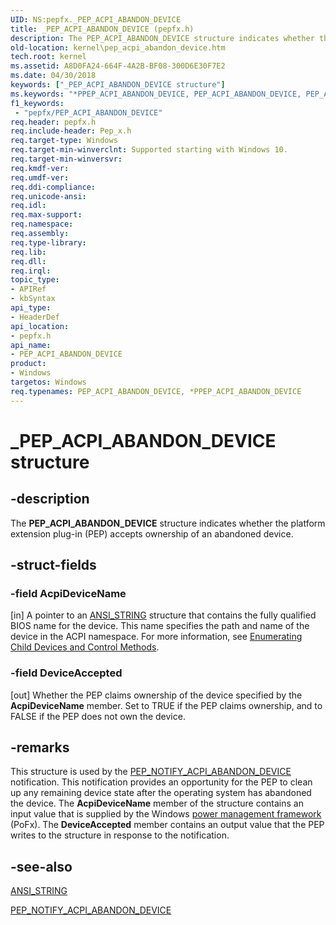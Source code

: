 ```yaml
---
UID: NS:pepfx._PEP_ACPI_ABANDON_DEVICE
title: _PEP_ACPI_ABANDON_DEVICE (pepfx.h)
description: The PEP_ACPI_ABANDON_DEVICE structure indicates whether the platform extension plug-in (PEP) accepts ownership of an abandoned device.
old-location: kernel\pep_acpi_abandon_device.htm
tech.root: kernel
ms.assetid: A8D0FA24-664F-4A2B-BF08-300D6E30F7E2
ms.date: 04/30/2018
keywords: ["_PEP_ACPI_ABANDON_DEVICE structure"]
ms.keywords: "*PPEP_ACPI_ABANDON_DEVICE, PEP_ACPI_ABANDON_DEVICE, PEP_ACPI_ABANDON_DEVICE structure [Kernel-Mode Driver Architecture], PPEP_ACPI_ABANDON_DEVICE, PPEP_ACPI_ABANDON_DEVICE structure pointer [Kernel-Mode Driver Architecture], _PEP_ACPI_ABANDON_DEVICE, kernel.pep_acpi_abandon_device, pepfx/PEP_ACPI_ABANDON_DEVICE, pepfx/PPEP_ACPI_ABANDON_DEVICE"
f1_keywords:
 - "pepfx/PEP_ACPI_ABANDON_DEVICE"
req.header: pepfx.h
req.include-header: Pep_x.h
req.target-type: Windows
req.target-min-winverclnt: Supported starting with Windows 10.
req.target-min-winversvr: 
req.kmdf-ver: 
req.umdf-ver: 
req.ddi-compliance: 
req.unicode-ansi: 
req.idl: 
req.max-support: 
req.namespace: 
req.assembly: 
req.type-library: 
req.lib: 
req.dll: 
req.irql: 
topic_type:
- APIRef
- kbSyntax
api_type:
- HeaderDef
api_location:
- pepfx.h
api_name:
- PEP_ACPI_ABANDON_DEVICE
product:
- Windows
targetos: Windows
req.typenames: PEP_ACPI_ABANDON_DEVICE, *PPEP_ACPI_ABANDON_DEVICE
---
```


# _PEP_ACPI_ABANDON_DEVICE structure


## -description


The <b>PEP_ACPI_ABANDON_DEVICE</b> structure indicates whether the platform extension plug-in (PEP) accepts ownership of an abandoned device.


## -struct-fields




### -field AcpiDeviceName

[in] A pointer to an <a href="https://docs.microsoft.com/windows/desktop/api/ntdef/ns-ntdef-_string">ANSI_STRING</a> structure that contains the fully qualified BIOS name for the device. This name specifies the path and name of the device in the ACPI namespace. For more information, see <a href="https://docs.microsoft.com/windows-hardware/drivers/acpi/enumerating-child-devices-and-control-methods">Enumerating Child Devices and Control Methods</a>.


### -field DeviceAccepted

[out] Whether the PEP claims ownership of the device specified by the <b>AcpiDeviceName</b> member. Set to TRUE if the PEP claims ownership, and to FALSE if the PEP does not own the device.


## -remarks



This structure is used by the <a href="https://docs.microsoft.com/windows-hardware/drivers/ddi/pepfx/ns-pepfx-_pep_acpi_abandon_device">PEP_NOTIFY_ACPI_ABANDON_DEVICE</a> notification. This notification provides an opportunity for the PEP to clean up any remaining device state after the operating system has abandoned the device. The <b>AcpiDeviceName</b> member of the structure contains an input value that is supplied by the Windows <a href="https://docs.microsoft.com/windows-hardware/drivers/ddi/index">power management framework</a> (PoFx). The <b>DeviceAccepted</b> member contains an output value that the PEP writes to the structure in response to the notification.




## -see-also




<a href="https://docs.microsoft.com/windows/desktop/api/ntdef/ns-ntdef-_string">ANSI_STRING</a>



<a href="https://docs.microsoft.com/windows-hardware/drivers/ddi/pepfx/ns-pepfx-_pep_acpi_abandon_device">PEP_NOTIFY_ACPI_ABANDON_DEVICE</a>
 

 

